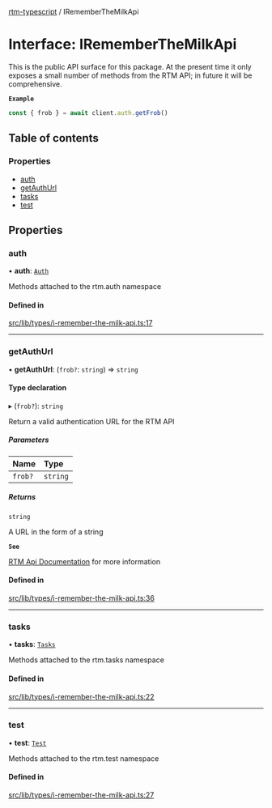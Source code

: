 [rtm-typescript](../README.md) / IRememberTheMilkApi

# Interface: IRememberTheMilkApi

This is the public API surface for this package. At the present time it only exposes a small number of methods from the RTM API; in future it will be comprehensive.

**`Example`**

```TypeScript
const { frob } = await client.auth.getFrob()
```

## Table of contents

### Properties

- [auth](IRememberTheMilkApi.md#auth)
- [getAuthUrl](IRememberTheMilkApi.md#getauthurl)
- [tasks](IRememberTheMilkApi.md#tasks)
- [test](IRememberTheMilkApi.md#test)

## Properties

### auth

• **auth**: [`Auth`](Auth.md)

Methods attached to the rtm.auth namespace

#### Defined in

[src/lib/types/i-remember-the-milk-api.ts:17](https://github.com/benwainwright/rtm-typescript/blob/bb114b3/src/lib/types/i-remember-the-milk-api.ts#L17)

___

### getAuthUrl

• **getAuthUrl**: (`frob?`: `string`) => `string`

#### Type declaration

▸ (`frob?`): `string`

Return a valid authentication URL for the RTM API

##### Parameters

| Name | Type |
| :------ | :------ |
| `frob?` | `string` |

##### Returns

`string`

A URL in the form of a string

**`See`**

[RTM Api Documentation](https://www.rememberthemilk.com/services/api/authentication.rtm) for more information

#### Defined in

[src/lib/types/i-remember-the-milk-api.ts:36](https://github.com/benwainwright/rtm-typescript/blob/bb114b3/src/lib/types/i-remember-the-milk-api.ts#L36)

___

### tasks

• **tasks**: [`Tasks`](Tasks.md)

Methods attached to the rtm.tasks namespace

#### Defined in

[src/lib/types/i-remember-the-milk-api.ts:22](https://github.com/benwainwright/rtm-typescript/blob/bb114b3/src/lib/types/i-remember-the-milk-api.ts#L22)

___

### test

• **test**: [`Test`](Test.md)

Methods attached to the rtm.test namespace

#### Defined in

[src/lib/types/i-remember-the-milk-api.ts:27](https://github.com/benwainwright/rtm-typescript/blob/bb114b3/src/lib/types/i-remember-the-milk-api.ts#L27)
